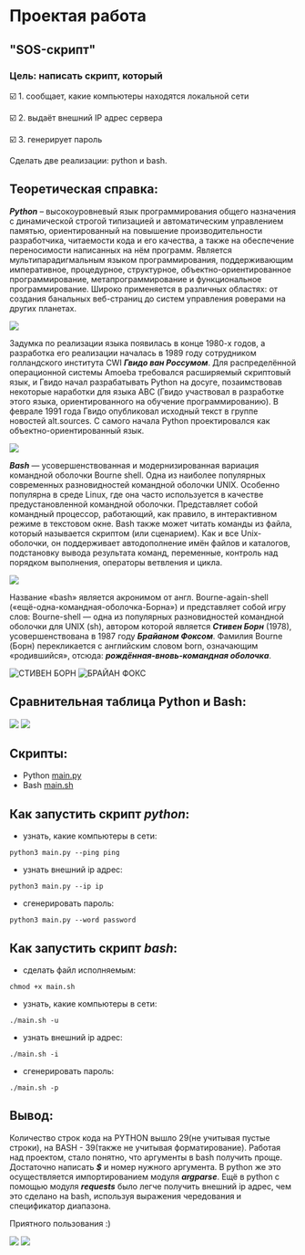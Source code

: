# Проектая работа
## "SOS-скрипт"

### Цель: написать скрипт, который

:ballot_box_with_check: 1. сообщает, какие компьютеры находятся локальной сети

:ballot_box_with_check: 2. выдаёт внешний IP адрес сервера

:ballot_box_with_check: 3. генерирует пароль

Сделать две реализации: python и bash.

## Теоретическая справка:
***Python*** – высокоуровневый язык программирования общего назначения с динамической строгой типизацией и автоматическим управлением памятью, ориентированный на повышение производительности разработчика, читаемости кода и его качества, а также на обеспечение переносимости написанных на нём программ. Является мультипарадигмальным языком программирования, поддерживающим императивное, процедурное, структурное, объектно-ориентированное программирование, метапрограммирование и функциональное программирование. Широко применяется в различных областях: от создания банальных веб-страниц до систем управления роверами на других планетах.

![](https://github.com/naaastyazharkova/homework_python/blob/main/Project/pictures/python.png)

Задумка по реализации языка появилась в конце 1980-х годов, а разработка его реализации началась в 1989 году сотрудником голландского института CWI ***Гвидо ван Россумом***. Для распределённой операционной системы Amoeba требовался расширяемый скриптовый язык, и Гвидо начал разрабатывать Python на досуге, позаимствовав некоторые наработки для языка ABC (Гвидо участвовал в разработке этого языка, ориентированного на обучение программированию). В феврале 1991 года Гвидо опубликовал исходный текст в группе новостей alt.sources. С самого начала Python проектировался как объектно-ориентированный язык.

![](https://github.com/naaastyazharkova/homework_python/blob/main/Project/pictures/Guido_van_Rossum_OSCON_2006.jpg)

***Bash*** — усовершенствованная и модернизированная вариация командной оболочки Bourne shell. Одна из наиболее популярных современных разновидностей командной оболочки UNIX. Особенно популярна в среде Linux, где она часто используется в качестве предустановленной командной оболочки. Представляет собой командный процессор, работающий, как правило, в интерактивном режиме в текстовом окне. Bash также может читать команды из файла, который называется скриптом (или сценарием). Как и все Unix-оболочки, он поддерживает автодополнение имён файлов и каталогов, подстановку вывода результата команд, переменные, контроль над порядком выполнения, операторы ветвления и цикла. 

![](https://github.com/naaastyazharkova/homework_python/blob/main/Project/pictures/Gnu-bash-logo.svg.png)

Название «bash» является акронимом от англ. Bourne-again-shell («ещё-одна-командная-оболочка-Борна») и представляет собой игру слов: Bourne-shell — одна из популярных разновидностей командной оболочки для UNIX (sh), автором которой является ***Стивен Борн*** (1978), усовершенствована в 1987 году ***Брайаном Фоксом***. Фамилия Bourne (Борн) перекликается с английским словом born, означающим «родившийся», отсюда: ***рождённая-вновь-командная оболочка***.

![СТИВЕН БОРН](https://github.com/naaastyazharkova/homework_python/blob/main/Project/pictures/Steve_Bourne_at_SDWest2005.hires.jpg)
![БРАЙАН ФОКС](https://github.com/naaastyazharkova/homework_python/blob/main/Project/pictures/411px-BrianJFox.png)

## Сравнительная таблица Python и Bash:

![](https://github.com/naaastyazharkova/homework_python/blob/main/Project/pictures/ocr.jpeg)
![](https://github.com/naaastyazharkova/homework_python/blob/main/Project/pictures/table.png)

## Скрипты:

+ Python [main.py](https://github.com/naaastyazharkova/homework_python/blob/main/Project/main.py)
+ Bash [main.sh](https://github.com/naaastyazharkova/homework_python/blob/main/Project/main.sh)


## Как запустить скрипт ***python***:

+ узнать, какие компьютеры в сети:
```
python3 main.py --ping ping
```

+ узнать внешний ip адрес:
```
python3 main.py --ip ip
```

+ сгенерировать пароль:
```
python3 main.py --word password
```

## Как запустить скрипт ***bash***:

+ сделать файл исполняемым:
```
chmod +x main.sh
```

+ узнать, какие компьютеры в сети:
```
./main.sh -u
```

+ узнать внешний ip адрес:
```
./main.sh -i
```

+ сгенерировать пароль:
```
./main.sh -p
```

## Вывод: 
Количество строк кода на PYTHON вышло 29(не учитывая пустые строки), на BASH - 39(также не учитывая форматирование). Работая над проектом, стало понятно, что аргументы в bash получить проще. Достаточно написать ***$*** и номер нужного аргумента. В python же это осуществляется импортированием модуля ***argparse***. Ещё в python с помощью модуля ***requests*** было легче получить внешний ip адрес, чем это сделано на bash, используя выражения чередования и спецификатор диапазона. 

Приятного пользования :)

![](https://github.com/naaastyazharkova/homework_python/blob/main/Project/pictures/mem.jpg)
![](https://github.com/naaastyazharkova/homework_python/blob/main/Project/pictures/1_ArGtAccJ8xyxCqwzdaWhAQ.png)
 




